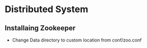 # Distributed System 

## Installaing Zookeeper 

* Change Data directory to custom location from conf/zoo.conf
